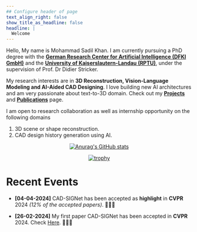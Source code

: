 ```yaml
---
## Configure header of page
text_align_right: false
show_title_as_headline: false
headline: |
  Welcome
---
```


<!-- this is a subheadline -->

Hello, My name is Mohammad Sadil Khan. I am currently pursuing a PhD degree with the [**German Research Center for Artificial Intelligence (DFKI GmbH)**](https://av.dfki.de/members/sadil-khan/) and the [**University of Kaiserslautern-Landau (RPTU)**](https://rptu.de/), under the supervision of Prof. Dr Didier Stricker. 

My research interests are in **3D Reconstruction, Vision-Language Modeling and AI-Aided CAD Designing**. I love building new AI architectures and am very passionate about text-to-3D domain. Check out my [**Projects**](/projects) and [**Publications**](/publications/) page.


I am open to research collaboration as well as internship opportunity on the following domains

1. 3D scene or shape reconstruction.
2. CAD design history generation using AI.


<div style="text-align: center;">

[![Anurag's GitHub stats](https://github-readme-stats.vercel.app/api?username=sadilkhan)](https://github.com/sadilkhan) 

[![trophy](https://github-profile-trophy.vercel.app/?username=sadilkhan)](https://github.com/sadilkhan/github-profile-trophy)

</div>

# Recent Events

- **[04-04-2024]** CAD-SIGNet has been accepted as **highlight** in **CVPR** 2024 *(12% of the accepted papers)*. 🎉🎉🎉

- **[26-02-2024]** My first paper CAD-SIGNet has been accepted in **CVPR** 2024. Check [Here](/publications/). 🎉🎉🎉



